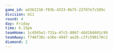 ```yaml
---
game_id: ad3b2216-f93b-4333-8b75-22f87e7c589c
division: U11
round: 4
day: Friday
time: 6.15pm
teamHome: 1c4565e1-731a-4fc5-8067-ddd18d401c99
teamAway: f748f38c-e36e-4947-ae26-c3fc590170c2
diamond: 2
---
```

